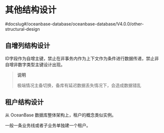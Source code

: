 # 其他结构设计
#docslug#/oceanbase-database/oceanbase-database/V4.0.0/other-structural-design
## 自增列结构设计

ID字段作为自增主键，禁止在非事务内作为上下文作为条件进行数据传递，禁止非自增非数字类型主键设计出现。

>**说明**
>
>极端情况主备切换，备库有延迟数据丢失情况下，会造成数据错乱

## 租户结构设计

从 OceanBase 数据库整体架构上，租户的概念类似实例。

一般一条业务线或者子业务单独建一个租户。
